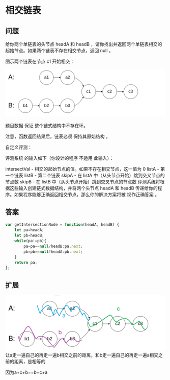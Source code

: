# 相交链表
## 问题

给你两个单链表的头节点 headA 和 headB ，请你找出并返回两个单链表相交的起始节点。如果两个链表不存在相交节点，返回 null 。

图示两个链表在节点 c1 开始相交：

![alt text](image-3.png)

题目数据 保证 整个链式结构中不存在环。

注意，函数返回结果后，链表必须 保持其原始结构 。

自定义评测：

评测系统 的输入如下（你设计的程序 不适用 此输入）：

intersectVal - 相交的起始节点的值。如果不存在相交节点，这一值为 0
listA - 第一个链表
listB - 第二个链表
skipA - 在 listA 中（从头节点开始）跳到交叉节点的节点数
skipB - 在 listB 中（从头节点开始）跳到交叉节点的节点数
评测系统将根据这些输入创建链式数据结构，并将两个头节点 headA 和 headB 传递给你的程序。如果程序能够正确返回相交节点，那么你的解决方案将被 视作正确答案 。


## 答案
```js
var getIntersectionNode = function(headA, headB) {
    let pa=headA;
    let pb=headB;
    while(pa!=pb){
        pa=pa==null?headB:pa.next;
        pb=pb==null?headA:pb.next;
    }
    return pa;
};
```
## 扩展
![alt text](image-4.png)
让a走一遍自己的再走一遍b相交之前的距离，和b走一遍自己的再走一遍a相交之前的距离，是相等的

因为a+c+b==b+c+a